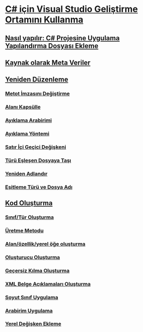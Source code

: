 # [C# için Visual Studio Geliştirme Ortamını Kullanma](using-the-visual-studio-development-environment-for-csharp.md)
## [Nasıl yapılır: C# Projesine Uygulama Yapılandırma Dosyası Ekleme](how-to-add-an-application-configuration-file-to-a-csharp-project.md)
## [Kaynak olarak Meta Veriler](metadata-as-source.md)
## [Yeniden Düzenleme](refactoring-csharp.md)
### [Metot İmzasını Değiştirme](refactoring/change-method-signature.md)
### [Alanı Kapsülle](refactoring/encapsulate-field.md)
### [Ayıklama Arabirimi](refactoring/extract-interface.md)
### [Ayıklama Yöntemi](refactoring/extract-method.md)
### [Satır İçi Geçici Değişkeni](refactoring/inline-temporary-variable.md)
### [Türü Eşleşen Dosyaya Taşı](refactoring/move-type-to-matching-file.md)
### [Yeniden Adlandır](refactoring/rename.md)
### [Eşitleme Türü ve Dosya Adı](refactoring/sync-type-and-file.md)
## [Kod Oluşturma](code-generation-csharp.md)
### [Sınıf/Tür Oluşturma](code-generation/generate-class-type.md)
### [Üretme Metodu](code-generation/generate-method.md)
### [Alan/özellik/yerel öğe oluşturma](code-generation/generate-field-property-local.md)
### [Oluşturucu Oluşturma](code-generation/generate-constructor.md)
### [Geçersiz Kılma Oluşturma](code-generation/generate-override.md)
### [XML Belge Açıklamaları Oluşturma](code-generation/generate-xml-documentation-comments.md)
### [Soyut Sınıf Uygulama](code-generation/implement-abstract-class.md)
### [Arabirim Uygulama](code-generation/implement-interface.md)
### [Yerel Değişken Ekleme](code-generation/introduce-local-variable.md)